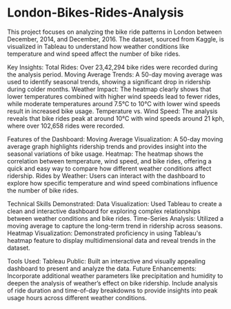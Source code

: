 # London-Bikes-Rides-Analysis
This project focuses on analyzing the bike ride patterns in London between December, 2014, and December, 2016. The dataset, sourced from Kaggle, is visualized in Tableau to understand how weather conditions like temperature and wind speed affect the number of bike rides.

Key Insights:
Total Rides: Over 23,42,294 bike rides were recorded during the analysis period.
Moving Average Trends: A 50-day moving average was used to identify seasonal trends, showing a significant drop in ridership during colder months.
Weather Impact: The heatmap clearly shows that lower temperatures combined with higher wind speeds lead to fewer rides, while moderate temperatures around 7.5°C to 10°C with lower wind speeds result in increased bike usage.
Temperature vs. Wind Speed: The analysis reveals that bike rides peak at around 10°C with wind speeds around 21 kph, where over 102,658 rides were recorded.


Features of the Dashboard:
Moving Average Visualization: A 50-day moving average graph highlights ridership trends and provides insight into the seasonal variations of bike usage.
Heatmap: The heatmap shows the correlation between temperature, wind speed, and bike rides, offering a quick and easy way to compare how different weather conditions affect ridership.
Rides by Weather: Users can interact with the dashboard to explore how specific temperature and wind speed combinations influence the number of bike rides.


Technical Skills Demonstrated:
Data Visualization: Used Tableau to create a clean and interactive dashboard for exploring complex relationships between weather conditions and bike rides.
Time-Series Analysis: Utilized a moving average to capture the long-term trend in ridership across seasons.
Heatmap Visualization: Demonstrated proficiency in using Tableau's heatmap feature to display multidimensional data and reveal trends in the dataset.


Tools Used:
Tableau Public: Built an interactive and visually appealing dashboard to present and analyze the data.
Future Enhancements:
Incorporate additional weather parameters like precipitation and humidity to deepen the analysis of weather’s effect on bike ridership.
Include analysis of ride duration and time-of-day breakdowns to provide insights into peak usage hours across different weather conditions.
